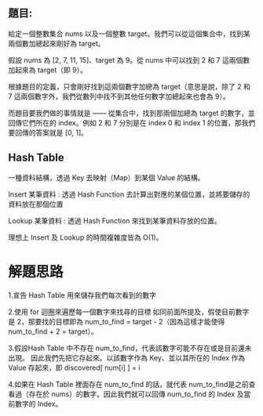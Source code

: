 ## 題目:
給定一個整數集合 nums 以及一個整數 target。我們可以從這個集合中，找到某兩個數加總起來剛好為 target。

假設 nums 為 [2, 7, 11, 15]、target 為 9。從 nums 中可以找到 2 和 7 這兩個數加起來為 target（即 9）。

根據題目的定義，只會剛好找到這兩個數字加總為 target（意思是說，除了 2 和 7 這兩個數字外，我們從數列中找不到其他任何數字加總起來也會為 9）。

而題目要我們做的事情就是 —— 從集合中，找到那兩個加總為 target 的數字，並回傳它們所在的 index。例如 2 和 7 分別是在 index 0 和 index 1 的位置，那我們要回傳的答案就是 [0, 1]。


## Hash Table 
一種資料結構，透過 Key 去映射（Map）到某個 Value 的結構。

Insert 某筆資料 : 透過 Hash Function 去計算出對應的某個位置，並將要儲存的資料放在那個位置

Lookup 某筆資料 : 透過 Hash Function 來找到某筆資料存放的位置。

理想上 Insert 及 Lookup 的時間複雜度皆為 O(1)。

# 解題思路

1.宣告 Hash Table 用來儲存我們每次看到的數字

2.使用 for 迴圈來遍歷每一個數字來找尋的目標
  如同前面所提及，假使目前數字是 2，那要找的目標即為 num_to_find = target - 2（因為這樣才能使得 num_to_find + 2 = target）。

3.假設Hash Table 中不存在 num_to_find，代表該數字可能不存在或是目前還未出現。
因此我們先把它存起來。以該數字作為 Key、並以其所在的 Index 作為 Value 存起來，即 discovered[ num[i] ] = i

4.如果在 Hash Table 裡面存在 num_to_find 的話，就代表 num_to_find是之前查看過（存在於 nums）的數字。因此我們就可以回傳 num_to_find 的 Index 及當前數字的 Index。
